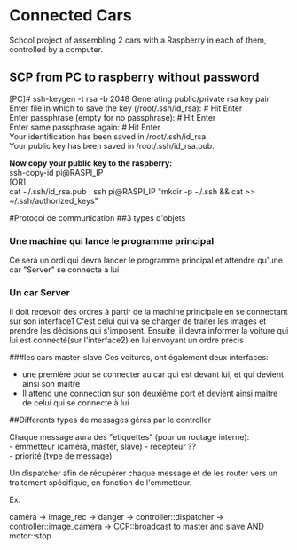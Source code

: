 # Connected Cars

School project of assembling 2 cars with a Raspberry in each of them, controlled by a computer.



## SCP from PC to raspberry without password
[PC]# ssh-keygen -t rsa -b 2048
Generating public/private rsa key pair.  
Enter file in which to save the key (/root/.ssh/id_rsa): # Hit Enter  
Enter passphrase (empty for no passphrase): # Hit Enter  
Enter same passphrase again: # Hit Enter  
Your identification has been saved in /root/.ssh/id_rsa.  
Your public key has been saved in /root/.ssh/id_rsa.pub.  

**Now copy your public key to the raspberry:**  
ssh-copy-id pi@RASPI_IP  
[OR]  
cat ~/.ssh/id_rsa.pub | ssh pi@RASPI_IP "mkdir -p ~/.ssh && cat >>  ~/.ssh/authorized_keys"

#Protocol de communication
##3 types d'objets

### Une machine qui lance le programme principal
Ce sera un ordi qui devra lancer le programme principal et attendre qu'une car "Server" se connecte à lui

### Un car Server
Il doit recevoir des ordres à partir de la machine principale en se connectant sur son interface1
C'est celui qui va se charger de traiter les images et prendre les décisions qui s'imposent. 
Ensuite, il devra informer la voiture qui lui est connecté(sur l'interface2) en lui envoyant un ordre précis

###les cars master-slave
Ces voitures, ont également deux interfaces:
- une première pour se connecter au car qui est devant lui, et qui devient ainsi son maitre
- Il attend une connection sur son deuxième port et devient ainsi maitre de celui qui se connecte à lui


##Differents types de messages gérés par le controller

Chaque message aura des "etiquettes" (pour un routage interne):  
    - emmetteur (caméra, master, slave)
    - recepteur ??  
    - priorité (type de message)
    
Un dispatcher afin de récupérer chaque message et de les router vers un traitement spécifique,
en fonction de l'emmetteur.

Ex:  

caméra -> image_rec -> danger -> controller::dispatcher -> controller::image_camera -> CCP::broadcast to master and slave AND motor::stop











